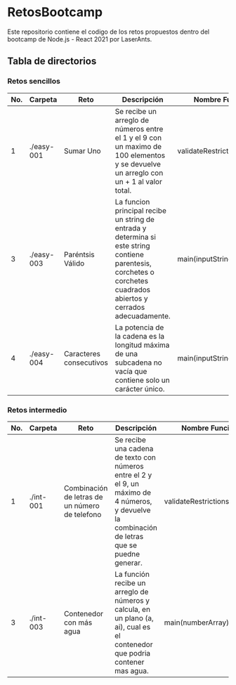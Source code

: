 # RetosBootcamp
Este repositorio contiene el codigo de los retos propuestos dentro del bootcamp de Node.js - React 2021 por LaserAnts.

## Tabla de directorios

### Retos sencillos
No. | Carpeta | Reto | Descripción | Nombre Función Llamable
---|---|---|---|---
1 | ./easy-001 | Sumar Uno | Se recibe un arreglo de números entre el 1 y el 9 con un maximo de 100 elementos y se devuelve un arreglo con un + 1 al valor total.| validateRestrictions(arrayDeEntrada)
3 | ./easy-003 | Paréntsis Válido | La funcion principal recibe un string de entrada y determina si este string contiene parentesis, corchetes o corchetes cuadrados abiertos y cerrados adecuadamente.| main(inputString)
4 | ./easy-004 | Caracteres consecutivos | La potencia de la cadena es la longitud máxima de una subcadena no vacía que contiene solo un carácter único. | main(inputString)


### Retos intermedio
No. | Carpeta | Reto | Descripción | Nombre Función Llamable
---|---|---|---|---
1 | ./int-001 | Combinación de letras de un número de telefono | Se recibe una cadena de texto con números entre el 2 y el 9, un máximo de 4 números, y devuelve la combinación de letras que se puedne generar. | validateRestrictions(stringDeEntrada)
3 | ./int-003 | Contenedor con más agua | La función recibe un arreglo de números y calcula, en un plano (a, ai), cual es el contenedor que podria contener mas agua. | main(numberArray)
